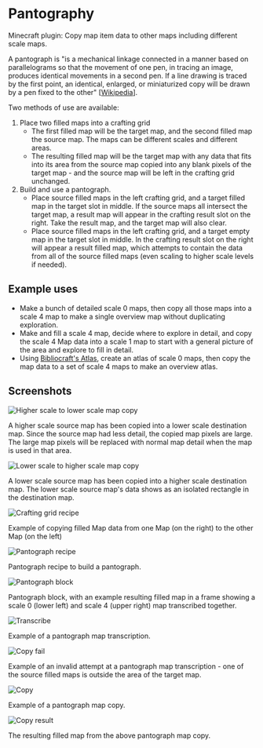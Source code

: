# Pantography
Minecraft plugin: Copy map item data to other maps including different scale maps.

A pantograph is "is a mechanical linkage connected in a manner based on parallelograms so that the movement of one pen, in tracing an image, produces identical movements in a second pen. If a line drawing is traced by the first point, an identical, enlarged, or miniaturized copy will be drawn by a pen fixed to the other" \[[Wikipedia](https://en.wikipedia.org/wiki/Pantograph)\].

Two methods of use are available:

1. Place two filled maps into a crafting grid
   * The first filled map will be the target map, and the second filled map the source map.  The maps can be different scales and different areas.
   * The resulting filled map will be the target map with any data that fits into its area from the source map copied into any blank pixels of the target map - and the source map will be left in the crafting grid unchanged.
2. Build and use a pantograph.
   * Place source filled maps in the left crafting grid, and a target filled map in the target slot in middle.  If the source maps all intersect the target map, a result map will appear in the crafting result slot on the right.  Take the result map, and the target map will also clear.
   * Place source filled maps in the left crafting grid, and a target empty map in the target slot in middle.  In the crafting result slot on the right will appear a result filled map, which attempts to contain the data from all of the source filled maps (even scaling to higher scale levels if needed).


## Example uses

* Make a bunch of detailed scale 0 maps, then copy all those maps into a scale 4 map to make a single overview map without duplicating exploration.
* Make and fill a scale 4 map, decide where to explore in detail, and copy the scale 4 Map data into a scale 1 map to start with a general picture of the area and explore to fill in detail.
* Using [Bibliocraft's Atlas](http://www.bibliocraftmod.com/wiki/atlas/), create an atlas of scale 0 maps, then copy the map data to a set of scale 4 maps to make an overview atlas.

## Screenshots

![Higher scale to lower scale map copy](https://raw.githubusercontent.com/Stormwind99/Pantography/master/other/screenshots/higher-to-lower-scale-map.png)

A higher scale source map has been copied into a lower scale destination map. Since the source map had less detail, the copied map pixels are large. The large map pixels will be replaced with normal map detail when the map is used in that area.

![Lower scale to higher scale map copy](https://raw.githubusercontent.com/Stormwind99/Pantography/master/other/screenshots/lower-to-higher-scale-map.png)

A lower scale source map has been copied into a higher scale destination map.  The lower scale source map's data shows as an isolated rectangle in the destination map.

![Crafting grid recipe](https://raw.githubusercontent.com/Stormwind99/Pantography/master/other/screenshots/example-copy.png)

Example of copying filled Map data from one Map (on the right) to the other Map (on the left)

![Pantograph recipe](https://raw.githubusercontent.com/Stormwind99/Pantography/master/other/screenshots/pantograph_recipe.png)

Pantograph recipe to build a pantograph.

![Pantograph block](https://raw.githubusercontent.com/Stormwind99/Pantography/master/other/screenshots/pantograph_block.png)

Pantograph block, with an example resulting filled map in a frame showing a scale 0 (lower left) and scale 4 (upper right) map transcribed together.

![Transcribe](https://raw.githubusercontent.com/Stormwind99/Pantography/master/other/screenshots/pantograph_transcribe.png)

Example of a pantograph map transcription.

![Copy fail](https://raw.githubusercontent.com/Stormwind99/Pantography/master/other/screenshots/pantograph_fail.png)

Example of an invalid attempt at a pantograph map transcription - one of the source filled maps is outside the area of the target map.

![Copy](https://raw.githubusercontent.com/Stormwind99/Pantography/master/other/screenshots/pantograph_copy.png)

Example of a pantograph map copy.

![Copy result](https://raw.githubusercontent.com/Stormwind99/Pantography/master/other/screenshots/pantograph_copy_result.png)

The resulting filled map from the above pantograph map copy.
